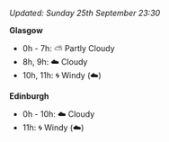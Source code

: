 *Updated: Sunday 25th September 23:30*

**Glasgow**

* 0h - 7h: :partly_sunny: Partly Cloudy
* 8h, 9h: :cloud: Cloudy
* 10h, 11h: :cyclone: Windy (:cloud:)

**Edinburgh**

* 0h - 10h: :cloud: Cloudy
* 11h: :cyclone: Windy (:cloud:)
